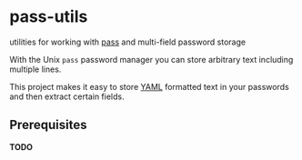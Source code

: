 # pass-utils
utilities for working with [pass](https://www.passwordstore.org) and multi-field password storage

With the Unix `pass` password manager you can store arbitrary text including multiple lines.

This project makes it easy to store [YAML](http://www.yaml.org/start.html) formatted text in your passwords and then extract certain fields.

## Prerequisites

**TODO**


